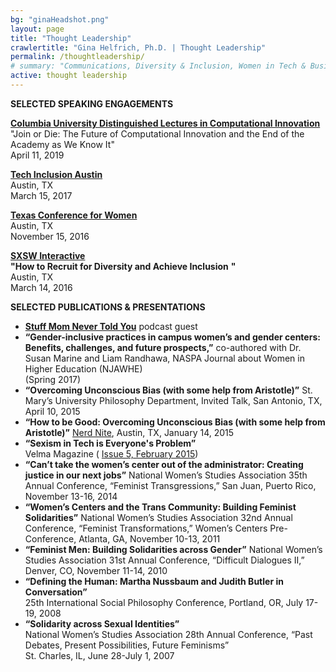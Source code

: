 ```yaml
---
bg: "ginaHeadshot.png"
layout: page
title: "Thought Leadership"
crawlertitle: "Gina Helfrich, Ph.D. | Thought Leadership"
permalink: /thoughtleadership/
# summary: "Communications, Diversity & Inclusion, Women in Tech & Business"
active: thought leadership
---
```


**SELECTED SPEAKING ENGAGEMENTS**  
  
**[Columbia University Distinguished Lectures in Computational Innovation](https://brown.columbia.edu/event/distinguished-lectures-in-computational-innovation-dr-gina-helfrich/)**  
"Join or Die: The Future of Computational Innovation and the End of the Academy as We Know It"  
April 11, 2019

**[Tech Inclusion Austin](https://austin17.techinclusion.co/)**  
Austin, TX  
March 15, 2017  
  
**[Texas Conference for Women](https://www.txconferenceforwomen.org/)**  
Austin, TX  
November 15, 2016  
  
**[SXSW Interactive](http://schedule.sxsw.com/2016/events/event_PP51520)**  
**"How to Recruit for Diversity and Achieve Inclusion** **"**  
Austin, TX  
March 14, 2016  
  

**SELECTED PUBLICATIONS & PRESENTATIONS**  
  

*   **[Stuff Mom Never Told You](http://www.stuffmomnevertoldyou.com/podcasts/spill-your-salary-secrets/)** podcast guest
*   **“Gender-inclusive practices in campus women’s and gender centers: Benefits, challenges, and future prospects,”** co-authored with Dr. Susan Marine and Liam Randhawa, NASPA Journal about Women in Higher Education (NJAWHE)  
    (Spring 2017)
*   **“Overcoming Unconscious Bias (with some help from Aristotle)”** St. Mary’s University Philosophy Department, Invited Talk, San Antonio, TX, April 10, 2015
*   **“How to be Good: Overcoming Unconscious Bias (with some help from Aristotle)”** [Nerd Nite](https://vimeo.com/116983511), Austin, TX, January 14, 2015  
*   **“Sexism in Tech is Everyone's Problem”**  
    Velma Magazine ( [Issue 5, February 2015](http://issuu.com/velmamag/docs/velmamagissue5sex/19))
*   **“Can’t take the women’s center out of the administrator: Creating justice in our next jobs”** National Women’s Studies Association 35th Annual Conference, “Feminist Transgressions,” San Juan, Puerto Rico, November 13-16, 2014
*   **“Women’s Centers and the Trans Community: Building Feminist Solidarities”** National Women’s Studies Association 32nd Annual Conference, “Feminist Transformations,” Women’s Centers Pre-Conference, Atlanta, GA, November 10-13, 2011
*   **“Feminist Men: Building Solidarities across Gender”** National Women’s Studies Association 31st Annual Conference, “Difficult Dialogues II,” Denver, CO, November 11-14, 2010
*   **“Defining the Human: Martha Nussbaum and Judith Butler in Conversation”**  
    25th International Social Philosophy Conference, Portland, OR, July 17-19, 2008
*   **“Solidarity across Sexual Identities”**  
    National Women’s Studies Association 28th Annual Conference, “Past Debates, Present Possibilities, Future Feminisms”  
    St. Charles, IL, June 28-July 1, 2007
